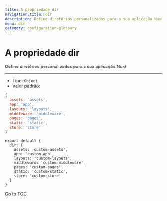 ```yaml
---
title: A propriedade dir
navigation.title: dir
description: Define diretórios personalizados para a sua aplicação Nuxt
menu: dir
category: configuration-glossary
---
```

# A propriedade dir

Define diretórios personalizados para a sua aplicação Nuxt

---

- Tipo: `Object`
- Valor padrão:

```js
{
  assets: 'assets',
  app: 'app',
  layouts: 'layouts',
  middleware: 'middleware',
  pages: 'pages',
  static: 'static',
  store: 'store'
}
```

```js{}[nuxt.config.js]
export default {
  dir: {
    assets: 'custom-assets',
    app: 'custom-app',
    layouts: 'custom-layouts',
    middleware: 'custom-middleware',
    pages: 'custom-pages',
    static: 'custom-static',
    store: 'custom-store'
  }
}
```
<span style='float: footnote;'><a href="../index.html#toc">Go to TOC</a></span>
